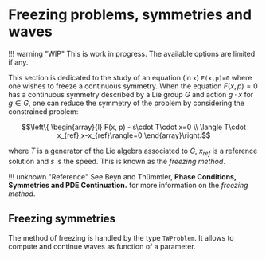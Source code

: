# Freezing problems, symmetries and waves

!!! warning "WIP"
    This is work in progress. The available options are limited if any.

This section is dedicated to the study of an equation (in `x`) `F(x,p)=0` where one wishes to freeze a continuous symmetry. When the equation $F(x, p) = 0$ has a continuous symmetry described by a Lie group $G$ and action $g\cdot x$ for $g\in G$, one can reduce the symmetry of the problem by considering the constrained problem:

$$\left\{
\begin{array}{l}
F(x, p) - s\cdot T\cdot x=0 \\
\langle T\cdot x_{ref},x-x_{ref}\rangle=0
\end{array}\right.$$

where $T$ is a generator of the Lie algebra associated to $G$, $x_{ref}$ is a reference solution and $s$ is the speed. This is known as the *freezing method*.

!!! unknown "Reference"
    See Beyn and Thümmler, **Phase Conditions, Symmetries and PDE Continuation.** for more information on the *freezing method*.

## Freezing symmetries

The method of freezing is handled by the type `TWProblem`. It allows to compute and continue waves as function of a parameter.

